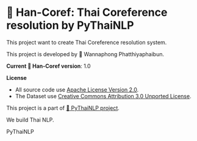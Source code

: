 # 🪿 Han-Coref: Thai Coreference resolution by PyThaiNLP

This project want to create Thai Coreference resolution system.

This project is developed by 🪿 Wannaphong Phatthiyaphaibun.


**Current 🪿 Han-Coref version**: 1.0

**License**
- All source code use [Apache License Version 2.0](http://www.apache.org/licenses/LICENSE-2.0).
- The Dataset use [Creative Commons Attribution 3.0 Unported License](https://creativecommons.org/licenses/by/3.0/).


This project is a part of [🪿 PyThaiNLP project](https://github.com/PyThaiNLP/).


We build Thai NLP.

PyThaiNLP